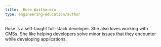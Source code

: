 ```yaml
---
title:  Rose Waitherero
type: engineering-education/author
---
```

Rose is a self-taught full-stack developer. She also loves working with CMSs. She like helping developers solve minor issues that they encounter while developing applications.